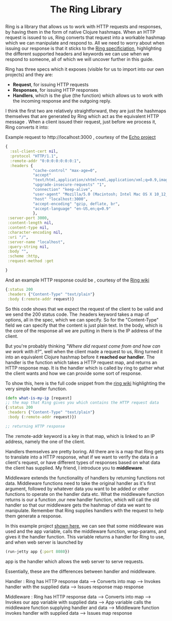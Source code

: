# <p align="center">The Ring Library</p>

Ring is a library that allows us to work with HTTP requests and responses, by having them in the form of native Clojure hashmaps.
When an HTTP request is issued to us, Ring converts that request into a workable hashmap which we can manipulate and respond to. 
All we need to worry about when issuing our response is that it sticks to the [Ring specificiation](https://github.com/ring-clojure/ring/blob/master/SPEC), 
highlighting the different supported headers and keywords we can use when we respond to someone, all of which we will uncover further in this guide.

Ring has three specs which it exposes (visible for us to import into our own projects) and they are:

- **Request**, for issuing HTTP requests
- **Responses**, for issuing HTTP responses
- **Handlers**, which is the glue (the function) which allows us to work with the incoming response and the outgoing reply. 

I think the first two are relatively straightforward, they are just the hashmaps themselves that are generated by Ring which act as the equivalent HTTP message . When a client issued their request, just before we process it, Ring converts it into:

Example request to http://localhost:3000 , courtesy of the [Echo project](http://blog.bradlucas.com/posts/2018-05-18-learning-ring-and-building-echo/)


  ```Clojure 
  {
    :ssl-client-cert nil,
    :protocol "HTTP/1.1",
    :remote-addr "0:0:0:0:0:0:0:1",
    :headers {
              "cache-control" "max-age=0",
              "accept"
              "text/html,application/xhtml+xml,application/xml;q=0.9,image/webp,image/apng,*/*;q=0.8",
              "upgrade-insecure-requests" "1",
              "connection" "keep-alive",
              "user-agent" "Mozilla/5.0 (Macintosh; Intel Mac OS X 10_12_6) AppleWebKit/537.36 (KHTML, like Gecko) Chrome/66.0.3359.181 Safari/537.36",
              "host" "localhost:3000",
              "accept-encoding" "gzip, deflate, br",
              "accept-language" "en-US,en;q=0.9"
              },
   :server-port 3000,
   :content-length nil,
   :content-type nil,
   :character-encoding nil,
   :uri "/",
   :server-name "localhost",
   :query-string nil,
   :body "",
   :scheme :http,
   :request-method :get

  }
  ```
 
 And an example HTTP response could be , courtesy of the [Ring wiki](https://github.com/ring-clojure/ring/wiki/Concepts)
 
  ```Clojure
  {:status 200
   :headers {"Content-Type" "text/plain"}
   :body (:remote-addr request)}
  ```

So  this code shows that we expect the request of the client to be valid and we send the 200 status code. The :headers keyword takes a map of options, all in the spec, which we can specify. So for the "Content-Type" field we can specify that the content is just plain text. In the body, which is the core of the response all we are putting in there is the IP address of the client. 

But you're probably thinking *"Where did request come from and how can we work with it?"*, well when the client made a request to us, Ring turned it into an equivalent Clojure hashmap before it **reached our handler**. The handler is the function which takes a HTTP request map, and returns an HTTP response map. It is the handler which is called by ring to gather what the client wants and how we can provide some sort of response. 

To show this, here is the full code snippet from the [ring wiki](https://github.com/ring-clojure/ring/wiki/Concepts) highlighting the very simple handler function.

  ```Clojure
  (defn what-is-my-ip [request]
  ;; the map that Ring gives you which contains the HTTP request data
  {:status 200
   :headers {"Content-Type" "text/plain"}
   :body (:remote-addr request)})
  
  ;; returning HTTP response
   ```

The :remote-addr keyword is a key in that map, which is linked to an IP address, namely the one of the client. 

Handlers themselves are pretty boring. All there are is a map that Ring gets to translate into a HTTP response, what if we want to verify the data in a client's request, or have different types of responses based on what data the client has supplied. My friend, I introduce you to **middleware**. 

Middleware extends the functionality of handlers by returning functions not data. Middleware functions need to take the original handler as it's first argument, followed by whatever data you want to be added or other functions to operate on the handler data etc. What the middleware function returns is our a function ,our new handler function,  which will call the old handler so that our middleware gets the hashmap of data we want to manipulate. Remember that Ring supplies handlers with the request to help them generate a response.  

In this example project [shown here](https://gist.github.com/weavejester/598020), we can see that some middleware was used and the app variable, calls the middleware function, wrap-params, and gives it the handler function. This variable returns a handler for Ring to use, and when web server is launched by 

  ```Clojure
  (run-jetty app {:port 8080})
  ```
 
 app is the handler which allows the web server to serve requests. 

Essentially, these are the differences between handler and middleware. 

Handler :  Ring has HTTP response data --> Converts into map --> Invokes handler with the supplied data -->
           Issues response map response
           
Middleware : Ring has HTTP response data --> Converts into map --> Invokes our app variable with supplied data --> 
             App variable calls the middleware function supplying handler and data --> 
             Middleware function invokes handler with supplied data --> Issues map response

